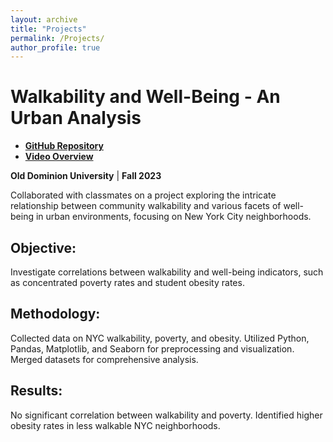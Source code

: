```yaml
---
layout: archive
title: "Projects"
permalink: /Projects/
author_profile: true
---
```


# Walkability and Well-Being - An Urban Analysis

- [**GitHub Repository**](https://github.com/ethanlanders/Walkability-And-Well-Being-Analysis-CS620-Data-Project)
- [**Video Overview**](https://www.youtube.com/watch?v=W4uXdOSEJTo)

**Old Dominion University** | **Fall 2023**

Collaborated with classmates on a project exploring the intricate relationship between community walkability and various facets of well-being in urban environments, focusing on New York City neighborhoods.

## **Objective:**
Investigate correlations between walkability and well-being indicators, such as concentrated poverty rates and student obesity rates.

## **Methodology:**
Collected data on NYC walkability, poverty, and obesity. Utilized Python, Pandas, Matplotlib, and Seaborn for preprocessing and visualization. Merged datasets for comprehensive analysis.

## **Results:**
No significant correlation between walkability and poverty. Identified higher obesity rates in less walkable NYC neighborhoods.
